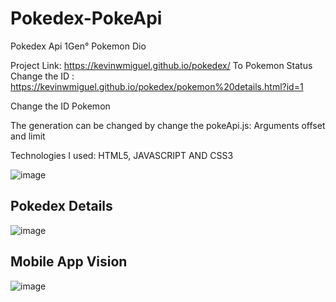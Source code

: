 # Pokedex-PokeApi
 Pokedex Api 1Gen° Pokemon Dio


Project Link: https://kevinwmiguel.github.io/pokedex/
To Pokemon Status Change the ID : https://kevinwmiguel.github.io/pokedex/pokemon%20details.html?id=1

Change the ID Pokemon

The generation can be changed by change the pokeApi.js: Arguments offset and limit

Technologies I used: HTML5, JAVASCRIPT AND CSS3

![image](https://github.com/Kevinwmiguel/pokedex/assets/59360014/6fff3b50-e0e2-4efb-a9fc-c327f38b37c6)


## Pokedex Details
![image](https://user-images.githubusercontent.com/59360014/234942962-23c16dd9-5c02-4ef4-afb1-9faffe388a05.png)


## Mobile App Vision

![image](https://user-images.githubusercontent.com/59360014/234943091-21096442-fa1d-4eb7-b348-46e5457c1ea6.png)
